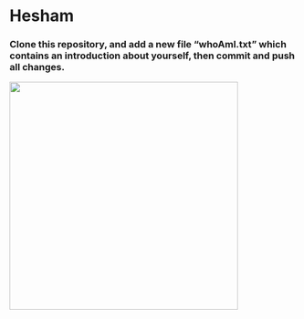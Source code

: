 # Hesham
### Clone this repository, and add a new file “whoAmI.txt” which contains an introduction about yourself, then commit and push all changes.
<img src="(https://github.com/HESHAM-SA/Git-Lab3/assets/62900612/42e43cf1-5b68-4768-9b6d-1a402db222a8" width="400" height="400">
